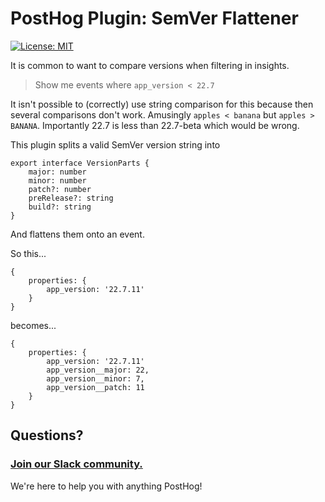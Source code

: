 # PostHog Plugin: SemVer Flattener

[![License: MIT](https://img.shields.io/badge/License-MIT-red.svg?style=flat-square)](https://opensource.org/licenses/MIT)

It is common to want to compare versions when filtering in insights.

> Show me events where `app_version < 22.7`

It isn't possible to (correctly) use string comparison for this because then several comparisons don't work. Amusingly `apples < banana` but `apples > BANANA`. Importantly 22.7 is less than 22.7-beta which would be wrong.

This plugin splits a valid SemVer version string into 

```
export interface VersionParts {
    major: number
    minor: number
    patch?: number
    preRelease?: string
    build?: string
}
```

And flattens them onto an event. 

So this...

```
{
    properties: {
        app_version: '22.7.11'
    }
}
```

becomes...

```
{
    properties: {
        app_version: '22.7.11'
        app_version__major: 22,
        app_version__minor: 7,
        app_version__patch: 11
    }
}
```


## Questions?

### [Join our Slack community.](https://join.slack.com/t/posthogusers/shared_invite/enQtOTY0MzU5NjAwMDY3LTc2MWQ0OTZlNjhkODk3ZDI3NDVjMDE1YjgxY2I4ZjI4MzJhZmVmNjJkN2NmMGJmMzc2N2U3Yjc3ZjI5NGFlZDQ)

We're here to help you with anything PostHog!
